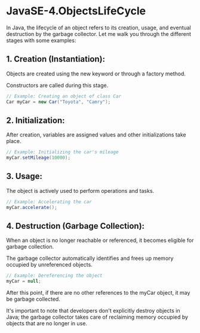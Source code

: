 # JavaSE-4.ObjectsLifeCycle

In Java, the lifecycle of an object refers to its creation, usage, and eventual destruction by the garbage collector. Let me walk you through the different stages with some examples:

## 1. Creation (Instantiation):

Objects are created using the new keyword or through a factory method.

Constructors are called during this stage.

```java
// Example: Creating an object of class Car
Car myCar = new Car("Toyota", "Camry");
```

## 2. Initialization:

After creation, variables are assigned values and other initializations take place.

```java
// Example: Initializing the car's mileage
myCar.setMileage(10000);
```

## 3. Usage:

The object is actively used to perform operations and tasks.

```java
// Example: Accelerating the car
myCar.accelerate();
```

## 4. Destruction (Garbage Collection):

When an object is no longer reachable or referenced, it becomes eligible for garbage collection.

The garbage collector automatically identifies and frees up memory occupied by unreferenced objects.

```java
// Example: Dereferencing the object
myCar = null;
```

After this point, if there are no other references to the myCar object, it may be garbage collected.

It's important to note that developers don't explicitly destroy objects in Java; the garbage collector takes care of reclaiming memory occupied by objects that are no longer in use.
